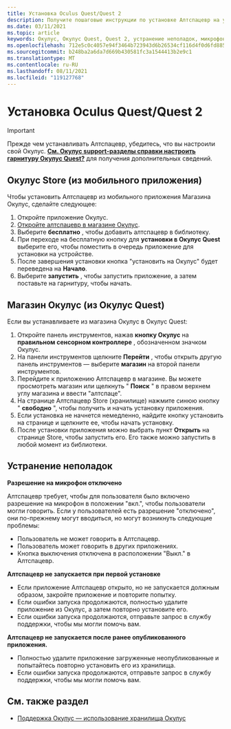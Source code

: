 ```yaml
---
title: Установка Oculus Quest/Quest 2
description: Получите пошаговые инструкции по установке Алтспацевр на устройствах Окулус Quest из мобильного приложения или магазина Окулус.
ms.date: 03/11/2021
ms.topic: article
keywords: Окулус, Окулус Quest, Quest 2, устранение неполадок, микрофон, поддержка
ms.openlocfilehash: 712e5c0c4057e94f3464b723943d6b26534cf116d4f0d6fd8855016cb90d67be
ms.sourcegitcommit: b248ba2a6da7d669b430581fc3a1544413b2e9c1
ms.translationtype: MT
ms.contentlocale: ru-RU
ms.lasthandoff: 08/11/2021
ms.locfileid: "119127768"
---
```

# <a name="oculus-questquest-2-installation"></a>Установка Oculus Quest/Quest 2

> [!IMPORTANT]
> Прежде чем устанавливать Алтспацевр, убедитесь, что вы настроили свой Окулус. **[См. Окулус support-разделы справки настроить гарнитуру Окулус Quest?](https://support.oculus.com/855551644803876/#faq_525406631321134)** для получения дополнительных сведений.

## <a name="oculus-store-from-the-mobile-app"></a>Окулус Store (из мобильного приложения)

Чтобы установить Алтспацевр из мобильного приложения Магазина Окулус, сделайте следующее:

1. Откройте приложение Окулус.
2. [Откройте алтспацевр в магазине Окулус](https://www.oculus.com/experiences/quest/2133027990157329/).
3. Выберите **бесплатно** , чтобы добавить алтспацевр в библиотеку. 
4. При переходе на бесплатную кнопку для **установки в Окулус Quest** выберите его, чтобы поместить в очередь приложение для установки на устройстве.
5. После завершения установки кнопка "установить на Окулус" будет переведена на **Начало**. 
6. Выберите **запустить** , чтобы запустить приложение, а затем поставьте на гарнитуру, чтобы начать.

## <a name="oculus-store-from-the-oculus-quest"></a>Магазин Окулус (из Окулус Quest)

Если вы устанавливаете из магазина Окулус в Окулус Quest:

1. Откройте панель инструментов, нажав **кнопку Окулус** на **правильном сенсорном контроллере** , обозначенном значком Окулус.
2. На панели инструментов щелкните **Перейти** , чтобы открыть другую панель инструментов — выберите **магазин** на второй панели инструментов.
3. Перейдите к приложению Алтспацевр в магазине. Вы можете просмотреть магазин или щелкнуть " **Поиск** " в правом верхнем углу магазина и ввести "алтспаце".
4. На странице Алтспацевр Store (хранилище) нажмите синюю кнопку " **свободно** ", чтобы получить и начать установку приложения.
5. Если установка не начнется немедленно, найдите кнопку установить на странице и щелкните ее, чтобы начать установку.
6. После установки приложения можно выбрать пункт **Открыть** на странице Store, чтобы запустить его. Его также можно запустить в любой момент из библиотеки.

## <a name="troubleshooting"></a>Устранение неполадок

**Разрешение на микрофон отключено**

Алтспацевр требует, чтобы для пользователя было включено разрешение на микрофон в положении "вкл.", чтобы пользователи могли говорить.  Если у пользователей есть разрешение "отключено", они по-прежнему могут вводиться, но могут возникнуть следующие проблемы:

<!-- Missing image -->
<!-- oculus-permissions-denymicrophone.png -->
    
* Пользователь не может говорить в Алтспацевр.
* Пользователь может говорить в других приложениях.
* Кнопка выключения отключена в расположении "Выкл." в Алтспацевр.

**Алтспацевр не запускается при первой установке**

* Если приложение Алтспацевр открыто, но не запускается должным образом, закройте приложение и повторите попытку.
* Если ошибки запуска продолжаются, полностью удалите приложение из Окулус, а затем повторно установите его.
* Если ошибки запуска продолжаются, отправьте запрос в службу поддержки, чтобы мы могли помочь вам.

**Алтспацевр не запускается после ранее опубликованного приложения.**

* Полностью удалите приложение загруженные неопубликованные и попытайтесь повторно установить его из хранилища.
* Если ошибки запуска продолжаются, отправьте запрос в службу поддержки, чтобы мы могли помочь вам.

## <a name="see-also"></a>См. также раздел

* [Поддержка Окулус — использование хранилища Окулус](https://support.oculus.com/414963819268125/)